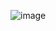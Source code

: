 ![image](https://github.com/AzizPatel786/Connect-4/assets/60585478/0a471f30-f0fe-4e74-bd2b-5af75e8f7126)
